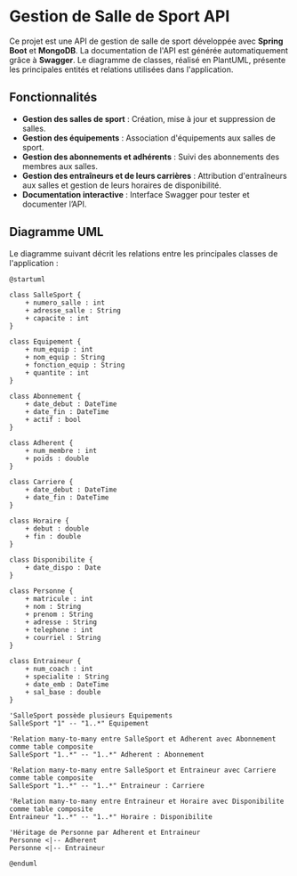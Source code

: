 # Gestion de Salle de Sport API

Ce projet est une API de gestion de salle de sport développée avec **Spring Boot** et **MongoDB**. La documentation de l'API est générée automatiquement grâce à **Swagger**. Le diagramme de classes, réalisé en PlantUML, présente les principales entités et relations utilisées dans l'application.

## Fonctionnalités

- **Gestion des salles de sport** : Création, mise à jour et suppression de salles.
- **Gestion des équipements** : Association d'équipements aux salles de sport.
- **Gestion des abonnements et adhérents** : Suivi des abonnements des membres aux salles.
- **Gestion des entraîneurs et de leurs carrières** : Attribution d'entraîneurs aux salles et gestion de leurs horaires de disponibilité.
- **Documentation interactive** : Interface Swagger pour tester et documenter l’API.

## Diagramme UML

Le diagramme suivant décrit les relations entre les principales classes de l'application :

```plantuml
@startuml

class SalleSport {
    + numero_salle : int
    + adresse_salle : String
    + capacite : int
}

class Equipement {
    + num_equip : int
    + nom_equip : String
    + fonction_equip : String
    + quantite : int
}

class Abonnement {
    + date_debut : DateTime
    + date_fin : DateTime
    + actif : bool
}

class Adherent {
    + num_membre : int
    + poids : double
}

class Carriere {
    + date_debut : DateTime
    + date_fin : DateTime
}

class Horaire {
    + debut : double
    + fin : double
}

class Disponibilite {
    + date_dispo : Date
}

class Personne {
    + matricule : int
    + nom : String
    + prenom : String
    + adresse : String
    + telephone : int
    + courriel : String
}

class Entraineur {
    + num_coach : int
    + specialite : String
    + date_emb : DateTime
    + sal_base : double
}

'SalleSport possède plusieurs Equipements
SalleSport "1" -- "1..*" Equipement

'Relation many-to-many entre SalleSport et Adherent avec Abonnement comme table composite
SalleSport "1..*" -- "1..*" Adherent : Abonnement

'Relation many-to-many entre SalleSport et Entraineur avec Carriere comme table composite
SalleSport "1..*" -- "1..*" Entraineur : Carriere

'Relation many-to-many entre Entraineur et Horaire avec Disponibilite comme table composite
Entraineur "1..*" -- "1..*" Horaire : Disponibilite

'Héritage de Personne par Adherent et Entraineur
Personne <|-- Adherent
Personne <|-- Entraineur

@enduml
